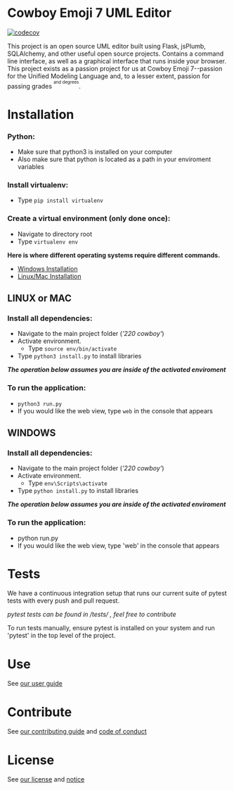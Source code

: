 # Cowboy Emoji 7 UML Editor
[![codecov](https://codecov.io/gh/mucsci-students/2020sp-420-CowboyEmoji7/branch/develop/graph/badge.svg)](https://codecov.io/gh/mucsci-students/2020sp-420-CowboyEmoji7)

This project is an open source UML editor built using Flask, jsPlumb, SQLAlchemy, and other useful open source projects. Contains a command line interface, as well as a graphical interface that runs inside your browser. This project exists as a passion project for us at Cowboy Emoji 7--passion for the Unified Modeling Language and, to a lesser extent, passion for passing grades <sup><sup>and degrees</sup></sup>.

# Installation

### Python:
- Make sure that python3 is installed on your computer
- Also make sure that python is located as a path in your enviroment variables

### Install virtualenv:
- Type `pip install virtualenv`

### Create a virtual environment (only done once):
- Navigate to directory root
- Type `virtualenv env`

**Here is where different operating systems require different commands.**
- [Windows Installation](#windows)
- [Linux/Mac Installation](#linux-or-mac)



## LINUX or MAC

### Install all dependencies:
- Navigate to the main project folder (*'220 cowboy'*)
- Activate environment.
	- Type `source env/bin/activate`
- Type `python3 install.py` to install libraries

***The operation below assumes you are inside of the activated enviroment***

### To run the application:
- `python3 run.py`
- If you would like the web view, type `web` in the console that appears

## WINDOWS

### Install all dependencies:
- Navigate to the main project folder (*'220 cowboy'*)
- Activate environment.
	- Type `env\Scripts\activate`
- Type `python install.py` to install libraries

***The operation below assumes you are inside of the activated enviroment***

### To run the application:
- python run.py
- If you would like the web view, type 'web' in the console that appears

# Tests
We have a continuous integration setup that runs our current suite of pytest tests with every push and pull request.

*pytest tests can be found in /tests/ , feel free to contribute*

To run tests manually, ensure pytest is installed on your system and run 'pytest' in the top level of the project.

# Use
See [our user guide](USERGUIDE.md)

# Contribute
See [our contributing guide](CONTRIBUTING.md) and [code of conduct](CODE_OF_CONDUCT.md)

# License
See [our license](LICENSE) and [notice](NOTICE.txt)
